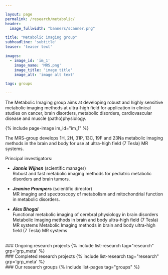 ```yaml
---

layout: page
permalink: /research/metabolic/
header:
  image_fullwidth: "banners/scanner.png"

title: "Metabolic imaging group"
subheadline: 'subtitle'
teaser: 'teaser text'

images:
  - image_id: 'im_1'
    image_name: 'MRS.png'
    image_title: 'image title'
    image_alt: 'image alt text'

tags: groups

---
```


The Metabolic Imaging group aims at developing robust and highly sensitive metabolic imaging methods at ultra-high field for application in clinical studies on cancer, brain disorders, metabolic disorders, cardiovascular disease and muscle (patho)physiology.

{% include page-image im_id="im_1" %}

The MRS-group develops 1H, 2H, 31P, 13C, 19F and 23Na metabolic imaging methods in the brain and body for use at ultra-high field (7 Tesla) MR systems.


Principal investigators:

- ***Jannie Wijnen*** (scientific manager)  
Robust and fast metabolic imaging methods for pediatric metabolic disorders and brain tumors.

- ***Jeanine Prompers*** (scientific director)  
MR imaging and spectroscopy of metabolism and mitochondrial function in metabolic disorders.

- ***Alex Bhogal***  
Functional metabolic imaging of cerebral physiology in brain disorders
Metabolic Imaging methods in brain and body  ultra-high field (7 Tesla) MR systems
Metabolic Imaging methods in brain and body ultra-high field (7 Tesla) MR systems

<br>
### Ongoing research projects
{% include list-research tag="research" grp='grp_meta' %}

<br>
### Completed research projects
{% include list-research tag="research" grp='grp_meta' %}

<br>
### Our research groups
{% include list-pages tag="groups" %}

